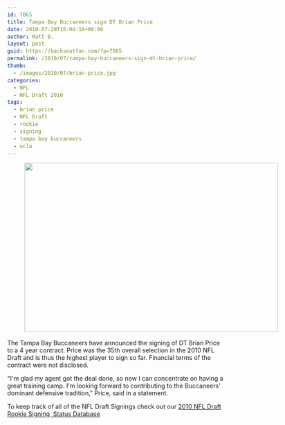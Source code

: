 ```yaml
---
id: 7065
title: Tampa Bay Buccaneers sign DT Brian Price
date: 2010-07-20T15:04:16+00:00
author: Matt B.
layout: post
guid: https://backseatfan.com/?p=7065
permalink: /2010/07/tampa-bay-buccaneers-sign-dt-brian-price/
thumb:
  - /images/2010/07/brian-price.jpg
categories:
  - NFL
  - NFL Draft 2010
tags:
  - brian price
  - NFL Draft
  - rookie
  - signing
  - tampa bay buccaneers
  - ucla
---
```


<div class="entry">
  <figure id="attachment_7068" style="width: 586px" class="wp-caption alignnone"><a href="/images/2010/07/brian-price.jpg"><img class="size-full wp-image-7068 " title="brian-price" src="/images/2010/07/brian-price.jpg" alt="" width="586" height="391" srcset="/images/2010/07/brian-price.jpg 586w, /images/2010/07/brian-price-300x200.jpg 300w" sizes="(max-width: 586px) 100vw, 586px" /></a><figcaption class="wp-caption-text"> </figcaption></figure>

  <p>
    The Tampa Bay Buccaneers have announced the signing of DT Brian Price to a 4 year contract. Price was the 35th overall selection in the 2010 NFL Draft and is thus the highest player to sign so far. Financial terms of the contract were not disclosed.
  </p>

  <p>
    "I'm glad my agent got the deal done, so now I can concentrate on having a great training camp. I'm looking forward to contributing to the Buccaneers' dominant defensive tradition," Price, said in a statement.
  </p>

  <p>
    To keep track of all of the NFL Draft Signings check out our <a href="https://backseatfan.com/2010/04/2010-nfl-draft-rookie-signing-status/">2010 NFL Draft Rookie Signing  Status Database</a>
  </p>
</div>
